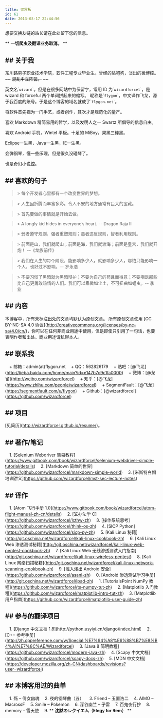 ```yaml
---
title: 留言板
id: 61
date: 2013-08-17 22:44:56
---
```


想要交换友链的站长请在此处留下您的信息。

\*\* **一切爬虫及翻译业务取消。** \*\*

## \#\# 关于我

东川路男子职业技术学院，软件工程专业毕业生。曾经的贴吧狗，淡出的微博控。~~ ~~混乱中立阵营。~~ ~~

英文名\``wizard`\`。但是在很多网站中为保留字，常用 ID 为\``wizardforcel`\`，是 wizard 和 forceful 两个单词拼起来的缩写。
昵称是\``flygon`\`，中文译作飞龙，源于我百度的账号。于是这个博客的域名就成了\``flygon.net`\`。

将软件首先视为一门手艺，或者创作，其次才是规范化的量产。

喜欢 Markdown 精简易用的哲学，以及发明人之一 Swartz 所倡导的信息自由。

喜欢 Android 手机，Wintel 平板。十足的 MiBoy，果黑三棒黑。

Eclipse一生黑，Java一生黑，IE一生黑。

会弹钢琴，懂一些乐理，但是很久没碰琴了。

也是奇幻小说控。

## \#\# 喜欢的句子

> \> 每个开发者心里都有一个改变世界的梦想。

> \> 人生因折腾而丰富多彩。令人不安的地方通常有巨大的宝藏。

> \> 首先要做的事情就是开始去做。

> \> A longly kid hides in everyone’s heart. -- Dragon Raja II

> \> 弱者遵守规则，强者重塑规则；愚者违反规则，智者利用规则。

> \> 前面是山，我们就爬山；前面是海，我们就渡海；前面是皇宫，我们就开炮！ --《龙族前传》

> \> 我们在人生的每个阶段，能影响多少人，就影响多少人，哪怕只能影响一个人，也好过不影响。–- 罗永浩

> \> 不要习惯了黑暗就为黑暗辩护；不要为自己的苟且而得意；不要嘲讽那些比自己更勇敢热情的人们。我们可以卑微如尘土，不可扭曲如蛆虫。-- 季业

## \#\# 内容

本博客中，所有未标注出处的文章均默认为原创文章。
所有原创文章使用 \[CC BY-NC-SA 4.0 协议\]\(<http://creativecommons.org/licenses/by-nc-sa/4.0/cn/>\)，你可以在任何非商业用途中使用，但是即使只引用了一句话，也要表明作者和出处。商业用途请私聊本人。

## \#\# 联系我

　\+   邮箱：admin(at)flygon.net
　\+   QQ：562826179
　\+   贴吧：\[@飞龙\]\(<http://tieba.baidu.com/home/main?id=e147b7c9c1fa0000>\)
　\+   微博：\[@龙雀\]\(<http://weibo.com/wizardforcel>\)
　\+   知乎：\[@飞龙\]\(<https://www.zhihu.com/people/wizardforcel>\)
　\+   SegmentFault：\[@飞龙\]\(<https://segmentfault.com/u/flygon>\)
　\+   Github：\[@wizardforcel\]\(<https://github.com/wizardforcel>\)

## \#\# 项目

\[见简历\]\(<http://wizardforcel.github.io/resume/>\)。

## \#\# 著作/笔记

　1\.  \[Selenium Webdriver 简易教程\]\(<https://www.gitbook.com/book/wizardforcel/selenium-webdriver-simple-tutorial/details>\)
　2\.  \[Markdown 简单的世界\]\(<https://github.com/wizardforcel/markdown-simple-world>\)
　3\.  \[米斯特白帽培训讲义\]\(<https://github.com/wizardforcel/mst-sec-lecture-notes>\)

## \#\# 译作

　1\.  \[Atom 飞行手册 1.0\]\(<https://www.gitbook.com/book/wizardforcel/atom-flight-manual-zh-cn/details>\)
　2\.  \[笨办法学 C\]\(<https://github.com/wizardforcel/lcthw-zh>\)
　3\.  \[操作系统思考\]\(<https://github.com/wizardforcel/think-os-zh>\)
　4\.  \[SICP Python\]\(<https://github.com/wizardforcel/sicp-py-zh>\)
　5\.  \[Kali Linux 秘籍\]\(<http://git.oschina.net/wizardforcel/kali-linux-cookbook-zh>\)
　6\.  \[Kali Linux Web 渗透测试秘籍\]\(<http://git.oschina.net/wizardforcel/kali-linux-web-pentest-cookbook-zh>\)
　7\.  \[Kali Linux Web 无线渗透测试入门指南\]\(<http://git.oschina.net/wizardforcel/kali-linux-wireless-pentest>\)
　8\.  \[Kali Linux 网络扫描秘籍\]\(<http://git.oschina.net/wizardforcel/kali-linux-network-scanning-cookbook-zh>\)
　9\.  \[浅入浅出 Android 安全\]\(<https://github.com/wizardforcel/asani-zh>\)
　0\.  \[Android 渗透测试学习手册\]\(<http://git.oschina.net/wizardforcel/lpad-zh>\)
　1\.  \[TutorialsPoint NumPy 教程\]\(<https://github.com/wizardforcel/ts-numpy-tut-zh>\)
　2\.  \[Matplotlib 入门教程\]\(<https://github.com/wizardforcel/matplotlib-intro-tut-zh>\)
　3\.  \[Matplotlib 用户指南\]\(<https://github.com/wizardforcel/matplotlib-user-guide-zh>\)

## \#\# 参与的翻译项目

　1\.  \[Django 中文文档 1.8\]\(<http://python.usyiyi.cn/django/index.html>\)
　2\.  \[C++ 参考手册\]\(<http://zh.cppreference.com/w/Special:%E7%94%A8%E6%88%B7%E8%B4%A1%E7%8C%AE/Wizardforcel>\)
　3\.  \[Java 8 简明教程\]\(<https://github.com/wizardforcel/modern-java-zh>\)
　4\.  \[Scapy 中文文档\]\(<https://github.com/wizardforcel/scapy-docs-zh>\)
　5\.  \[MDN 中文文档\]\(<https://developer.mozilla.org/zh-CN/dashboards/revisions?user=wizardforcel>\)

## \#\# 本博客用过的曲单

　1\.  殇 – 倩女幽魂
　2\.  夜的钢琴曲（五）
　3\.  Friend – 玉置浩二
　4\.  AIMO – MacrossF
　5\.  Smile – Pokemon
　6\.  深谷幽兰 – 子雷
　7\.  百鬼夜行抄
　8\.  memory – 雪天使
　9\.  \*\* **沈黙のレクイエム（Elegy for Rem）** \*\*